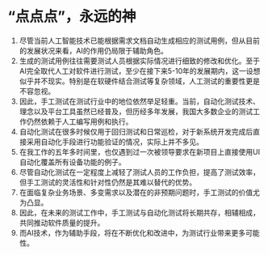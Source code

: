 # “点点点”，永远的神
 
1. 尽管当前人工智能技术已能根据需求文档自动生成相应的测试用例，但从目前的发展状况来看，AI的作用仍局限于辅助角色。
2. 生成的测试用例往往需要测试人员根据实际情况进行细致的修改和优化。至于AI完全取代人工对软件进行测试，至少在接下来5-10年的发展期内，这一设想似乎并不现实。特别是在软硬件结合测试等复杂领域，人工测试的重要性更是不容忽视。
3. 因此，手工测试在测试行业中的地位依然举足轻重。当前，自动化测试技术、理念以及平台工具虽然已经普及，但历经多年发展，我国大多数企业的测试工作仍然依赖于人工编写用例和执行。
4. 自动化测试在很多时候仅用于回归测试和日常巡检，对于新系统开发完成后直接采用自动化手段进行功能验证的情况，实际上并不多见。
5. 在我工作的五年多时间里，也仅遇到过一次被领导要求在新项目上直接使用UI自动化覆盖所有设备功能的例子。
6. 尽管自动化测试在一定程度上减轻了测试人员的工作负担，提高了测试效率，但手工测试的灵活性和针对性仍然是其难以替代的优势。
7. 在面临复杂业务场景、多变需求以及潜在的非预期问题时，手工测试的价值尤为凸显。
8. 因此，在未来的测试工作中，手工测试与自动化测试将长期共存，相辅相成，共同推动软件质量的提升。
9. 而AI技术，作为辅助手段，将在不断优化和改进中，为测试行业带来更多可能性。